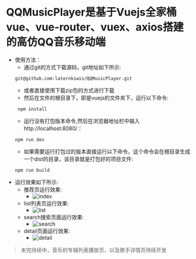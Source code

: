 # QQMusicPlayer是基于Vuejs全家桶vue、vue-router、vuex、axios搭建的高仿QQ音乐移动端
- 使用方法：
    - 通过git的方式下载源码，git地址如下所示:
    ```
    git@github.com:laternkiwis/QQMusicPlayer.git
    ```
    - 或者直接使用下载zip包的方式进行下载
    - 然后在文件的根目录下，即是vuejs的文件夹下，运行以下命令:
    ```
     npm install
    ```
    - 运行没有打包版本命令,然后在浏览器地址栏中输入http://localhost:8080/：
    ```
    npm run dev
    ```
    - 如果需要运行打包过的版本直接运行以下命令，这个命令会在根目录生成一个dist的目录，该目录就是打包好的项目文件:
    ```
    npm run build
    ```
- 运行效果如下所示:
    - 推荐页运行效果:
        - ![index](https://github.com/laternkiwis/QQMusicPlayerWebApp/blob/master/Vuejs/index.PNG)
    - list列表页运行效果:
        - ![list](https://github.com/laternkiwis/QQMusicPlayerWebApp/blob/master/Vuejs/list.PNG)
    - search搜索页面运行效果:
        - ![search](https://github.com/laternkiwis/QQMusicPlayerWebApp/blob/master/Vuejs/search.PNG)
    - detail页面运行效果:
        - ![detail](https://github.com/laternkiwis/QQMusicPlayerWebApp/blob/master/Vuejs/detail.PNG)
     
> 未完待续中，音乐的专辑列表播放页，以及歌手详情页待续开发
